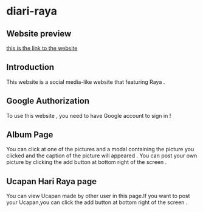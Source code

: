 # diari-raya

## Website preview



[this is the link to the website](https://react-raya.web.app/)





## Introduction

This website is a social media-like website that featuring Raya .

## Google Authorization

To use this website , you need to have Google account to sign in !

## Album Page 

You can click at one of the pictures and a modal containing the picture you clicked and the caption of the picture will appeared .
You can post your own picture by clicking the add button at bottom right of the screen .

## Ucapan Hari Raya page

You can view Ucapan made by other user in this page.If you want to post your Ucapan,you can click the add button at bottom right of the screen .
